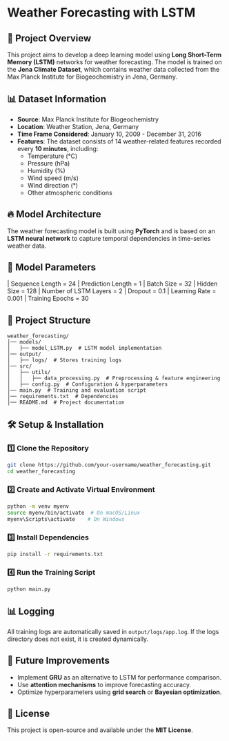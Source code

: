 # Weather Forecasting with LSTM

## 📌 Project Overview
This project aims to develop a deep learning model using **Long Short-Term Memory (LSTM)** networks for weather forecasting. The model is trained on the **Jena Climate Dataset**, which contains weather data collected from the Max Planck Institute for Biogeochemistry in Jena, Germany.

## 📊 Dataset Information
- **Source**: Max Planck Institute for Biogeochemistry
- **Location**: Weather Station, Jena, Germany
- **Time Frame Considered**: January 10, 2009 - December 31, 2016
- **Features**: The dataset consists of 14 weather-related features recorded every **10 minutes**, including:
  - Temperature (°C)
  - Pressure (hPa)
  - Humidity (%)
  - Wind speed (m/s)
  - Wind direction (°)
  - Other atmospheric conditions

## 🔥 Model Architecture
The weather forecasting model is built using **PyTorch** and is based on an **LSTM neural network** to capture temporal dependencies in time-series weather data.

## 🔧 Model Parameters
| Sequence Length = 24 
| Prediction Length = 1 
| Batch Size = 32 
| Hidden Size = 128 
| Number of LSTM Layers = 2 
| Dropout = 0.1 
| Learning Rate = 0.001 
| Training Epochs = 30 

## 📁 Project Structure
```
weather_forecasting/
│── models/
│   ├── model_LSTM.py  # LSTM model implementation
│── output/
│   ├── logs/  # Stores training logs
│── src/
│   ├── utils/
│   │   ├── data_processing.py  # Preprocessing & feature engineering
│   ├── config.py  # Configuration & hyperparameters
│── main.py  # Training and evaluation script
│── requirements.txt  # Dependencies
│── README.md  # Project documentation
```

## 🛠 Setup & Installation
### 1️⃣ **Clone the Repository**
```bash
git clone https://github.com/your-username/weather_forecasting.git
cd weather_forecasting
```

### 2️⃣ **Create and Activate Virtual Environment**
```bash
python -m venv myenv
source myenv/bin/activate  # On macOS/Linux
myenv\Scripts\activate    # On Windows
```

### 3️⃣ **Install Dependencies**
```bash
pip install -r requirements.txt
```

### 4️⃣ **Run the Training Script**
```bash
python main.py
```

## 📊 Logging
All training logs are automatically saved in `output/logs/app.log`. If the logs directory does not exist, it is created dynamically.

## 🚀 Future Improvements
- Implement **GRU** as an alternative to LSTM for performance comparison.
- Use **attention mechanisms** to improve forecasting accuracy.
- Optimize hyperparameters using **grid search** or **Bayesian optimization**.

## 📜 License
This project is open-source and available under the **MIT License**.



